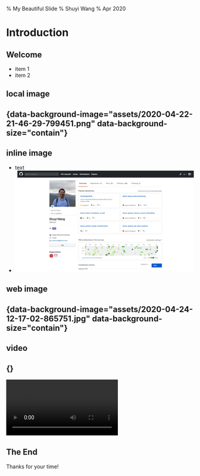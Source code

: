 % My Beautiful Slide
% Shuyi Wang
% Apr 2020

# Introduction

## Welcome
- item 1
- item 2

## local image



##  {data-background-image="assets/2020-04-22-21-46-29-799451.png" data-background-size="contain"}

## inline image
- text
- <img src="assets/2020-04-22-21-46-29-799451.png" style="border-style: none" alt="">


## web image



##  {data-background-image="assets/2020-04-24-12-17-02-865751.jpg" data-background-size="contain"}

## video



## {} 

<video class="stretch" src="assets/markdown2slides-intro.mp4" data-autoplay controls></video>

## The End

Thanks for your time!